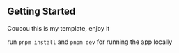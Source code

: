 ## Getting Started

Coucou this is my template, enjoy it 

run `pnpm install` and `pnpm dev` for running the app locally